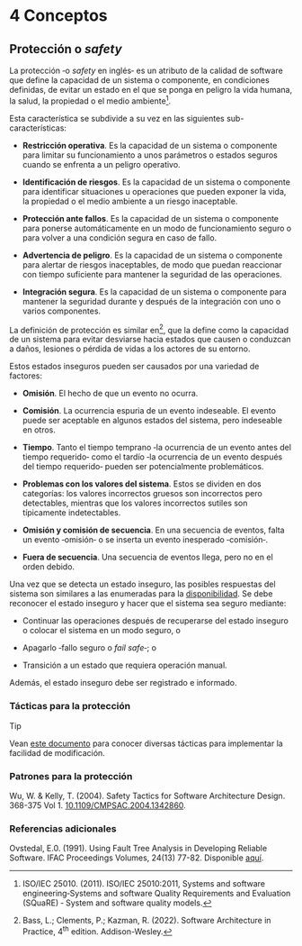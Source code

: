 # 4 Conceptos

## Protección o *safety*

La protección ‑o *safety* en inglés‑ es un atributo de la calidad de software
que define la capacidad de un sistema o componente, en condiciones definidas, de
evitar un estado en el que se ponga en peligro la vida humana, la salud, la
propiedad o el medio ambiente[^1].

[^1]: ISO/IEC 25010. (2011). ISO/IEC 25010:2011, Systems and software
    engineering‑Systems and software Quality Requirements and Evaluation
    (SQuaRE) ‑ System and software quality models.

Esta característica se subdivide a su vez en las siguientes sub-características:

* **Restricción operativa**. Es la capacidad de un sistema o componente para
  limitar su funcionamiento a unos parámetros o estados seguros cuando se
  enfrenta a un peligro operativo.

* **Identificación de riesgos**. Es la capacidad de un sistema o componente para
  identificar situaciones u operaciones que pueden exponer la vida, la propiedad
  o el medio ambiente a un riesgo inaceptable.

* **Protección ante fallos**. Es la capacidad de un sistema o componente para
  ponerse automáticamente en un modo de funcionamiento seguro o para volver a
  una condición segura en caso de fallo.

* **Advertencia de peligro**.  Es la capacidad de un sistema o componente para
  alertar de riesgos inaceptables, de modo que puedan reaccionar con tiempo
  suficiente para mantener la seguridad de las operaciones.

* **Integración segura**. Es la capacidad de un sistema o componente para
  mantener la seguridad durante y después de la integración con uno o varios
  componentes.

La definición de protección es similar en[^2], que la define como la capacidad
de un sistema para evitar desviarse hacia estados que causen o conduzcan a
daños, lesiones o pérdida de vidas a los actores de su entorno.

[^2]: Bass, L.; Clements, P.; Kazman, R. (2022). Software Architecture in
    Practice, 4<sup>th</sup> edition. Addison-Wesley.

Estos estados inseguros pueden ser causados ​​por una variedad de factores:

* **Omisión**. El hecho de que un evento no ocurra.

* **Comisión**. La ocurrencia espuria de un evento indeseable. El evento puede
  ser aceptable en algunos estados del sistema, pero indeseable en otros.

* **Tiempo**. Tanto el tiempo temprano ‑la ocurrencia de un evento antes del
  tiempo requerido‑ como el tardío ‑la ocurrencia de un evento después del
  tiempo requerido‑ pueden ser potencialmente problemáticos.

* **Problemas con los valores del sistema**. Estos se dividen en dos categorías:
  los valores incorrectos gruesos son incorrectos pero detectables, mientras que
  los valores incorrectos sutiles son típicamente indetectables.

* **Omisión y comisión de secuencia**. En una secuencia de eventos, falta un
  evento ‑omisión‑ o se inserta un evento inesperado ‑comisión‑.

* **Fuera de secuencia**. Una secuencia de eventos llega, pero no en el orden
  debido.

Una vez que se detecta un estado inseguro, las posibles respuestas del sistema
son similares a las enumeradas para la [disponibilidad](./4_Disponibilidad.md).
Se debe reconocer el estado inseguro y hacer que el sistema sea seguro mediante:

* Continuar las operaciones después de recuperarse del estado inseguro o colocar
  el sistema en un modo seguro, o

* Apagarlo ‑fallo seguro o *fail safe*‑; o

* Transición a un estado que requiera operación manual.

Además, el estado inseguro debe ser registrado e informado.

### Tácticas para la protección

> [!TIP]
> Vean [este documento](/2_Tecnicas_y_herramientas/2_5_5_Tacticas_proteccion.md)
> para conocer diversas tácticas para implementar la facilidad de modificación.

### Patrones para la protección

Wu, W. & Kelly, T. (2004). Safety Tactics for Software Architecture Design.
368-375 Vol 1.
[10.1109/CMPSAC.2004.1342860](https://www.researchgate.net/publication/4095499_Safety_Tactics_for_Software_Architecture_Design).

### Referencias adicionales

Ovstedal, E.0. (1991). Using Fault Tree Analysis in Developing Reliable
Software. IFAC Proceedings Volumes, 24(13) 77-82. Disponible
[aquí](https://www.sciencedirect.com/science/article/pii/S1474667017513695).
